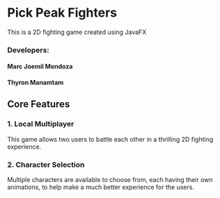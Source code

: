 # Pick Peak Fighters
This is a 2D fighting game created using JavaFX

### Developers:
#### Marc Joemil Mendoza
#### Thyron Manamtam

## Core Features
### 1. Local Multiplayer
This game allows two users to battle each other in a thrilling 2D fighting experience.
### 2. Character Selection
Multiple characters are available to choose from, each having their own animations, to help make a much better experience for the users.
